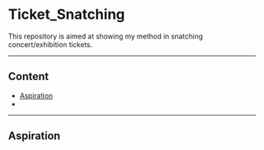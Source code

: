 # Ticket_Snatching

This repository is aimed at showing my method in snatching concert/exhibition tickets.

****
## Content
* [Aspiration](#Aspiration)
* 

****
## Aspiration

